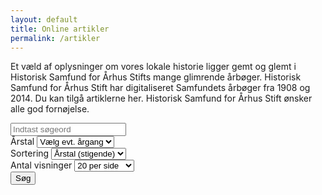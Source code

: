 ```yaml
---
layout: default
title: Online artikler
permalink: /artikler
---
```


<p>Et væld af oplysninger om vores lokale historie ligger gemt og glemt i Historisk Samfund for Århus Stifts mange glimrende årbøger.
Historisk Samfund for Århus Stift har digitaliseret Samfundets årbøger fra 1908 og 2014. 
Du kan tilgå artiklerne her. Historisk Samfund for Århus Stift ønsker alle god fornøjelse.</p>

<div class="searchform-container">
    <form id="searchform" method="get">
        <input id="q" class="form-control" name="q" type="search" aria-label="Indtast søgeord" placeholder="Indtast søgeord">
        <div class="form-row">
            <div class="select-container">
                <label for="year">Årstal
                    <select id="year" class="form-control" name="year" aria-label="Vis kun resultater fra denne årgang">>
                        <option value="" selected>Vælg evt. årgang</option>
                        {% for i in (1908..2014) %}
                            <option value="{{ i }}">{{ i }}</option>
                        {% endfor %}
                    </select>
                </label>
            </div>
            <div class="select-container">
                <label for="sort">Sortering
                    <select id="sort" class="form-control" name="sort" aria-label="Sortér søgningen">
                        <option value="year_asc" selected>Årstal (stigende)</option>
                        <option value="year_desc">Årstal (faldende)</option>
                        <option value="title_asc">Titel (stigende)</option>
                        <option value="title_desc">Titel (faldende)</option>
                        <option value="author_asc">Forfatter (A-Å)</option>
                        <option value="author_desc">Forfatter (Å-A)</option>
                    </select>
                </label>
            </div>
            <div class="select-container">
                <label for="size">Antal visninger
                    <select id="size" name="size" class="form-control" aria-label="Vælg antal søgeresultater per side">
                        <option value="20" selected>20 per side</option>
                        <option value="50">50 per side</option>
                        <option value="100">100 per side</option>
                    </select>
                </label>
            </div>
        </div>
        <button type="submit" aria-label="Søg">Søg</button>
    </form>
</div>
<div class="results-container">
    <ul class="results-list">
    </ul>
</div>
